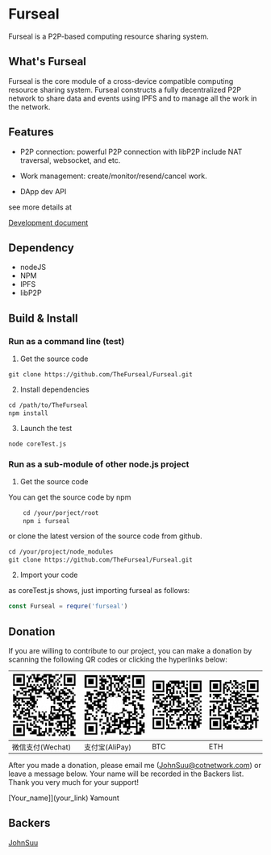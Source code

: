 # Furseal
Furseal is a P2P-based computing resource sharing system.

## What's Furseal

Furseal is the core module of a cross-device compatible computing resource sharing system. Furseal constructs a fully decentralized P2P network to share data and events using IPFS and to manage all the work in the network.

## Features

* P2P connection: powerful P2P connection with libP2P include NAT traversal, websocket, and etc.

* Work management: create/monitor/resend/cancel work.

* DApp dev API

see more details at

[Development document](./docs/devDoc.md)

## Dependency

* nodeJS
* NPM
* IPFS
* libP2P

## Build & Install

### Run as a command line (test)

1. Get the source code

```shell
git clone https://github.com/TheFurseal/Furseal.git
```
2. Install dependencies

```shell
cd /path/to/TheFurseal
npm install
```
3. Launch the test

```shell
node coreTest.js
```

### Run as a sub-module of other node.js project

1. Get the source code

You can get the source code by npm 

```shell
    cd /your/porject/root
    npm i furseal
```

or clone the latest version of the source code from github.

```shell
cd /your/project/node_modules
git clone https://github.com/TheFurseal/Furseal.git
```

2. Import your code

as coreTest.js shows, just importing furseal as follows:

```js
const Furseal = requre('furseal')

```

## Donation

If you are willing to contribute to our project, you can make a donation by scanning the following QR codes or clicking the hyperlinks below: 

<img src="./docs/images/wechatpay_qr.png" width="700">	|<img src="./docs/images/alipay_qr.png" width="700">		|<img src="./docs/images/btc_qr.png" width="700">	|<img src="./docs/images/eth_qr.png" width="700">	|
---		|---		|---		|---	
微信支付(Wechat)	|支付宝(AliPay)	|BTC		|ETH

After you made a donation, please email me ([JohnSuu@cotnetwork.com]()) or leave a message below. Your name will be recorded in the Backers list. 
Thank you very much for your support!

[Your_name]](your_link) ¥amount

## Backers

[JohnSuu](www.cotnetwork.com)